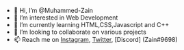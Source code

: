 - 👋  Hi, I’m @Muhammed-Zain
- 👀  I’m interested in Web Development
- 🌱  I’m currently learning HTML,CSS,Javascript and C++
- 💞️  I’m looking to collaborate on various projects
- 📫  Reach me on [Instagram](https://www.instagram.com/j.mdzain/), [Twitter](https://twitter.com/ZainJambagi), [Discord] (Zain#9698)

<!---
Muhammed-Zain/Muhammed-Zain is a ✨ special ✨ repository because its `README.md` (this file) appears on your GitHub profile.
You can click the Preview link to take a look at your changes.
--->
